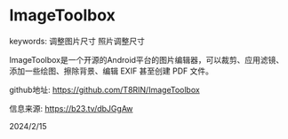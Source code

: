 # ImageToolbox

keywords: 调整图片尺寸 照片调整尺寸  

ImageToolbox是一个开源的Android平台的图片编辑器，可以裁剪、应用滤镜、添加一些绘图、擦除背景、编辑 EXIF 甚至创建 PDF 文件。  

github地址: https://github.com/T8RIN/ImageToolbox  


信息来源: https://b23.tv/dbJGgAw  


2024/2/15  
